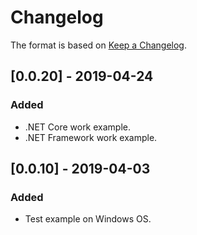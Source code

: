 # Changelog

The format is based on [Keep a Changelog](https://keepachangelog.com/en/1.0.0/).

## [0.0.20] - 2019-04-24
### Added
- .NET Core work example.
- .NET Framework work example.

## [0.0.10] - 2019-04-03
### Added
- Test example on Windows OS.
